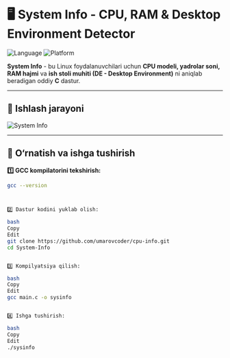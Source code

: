 # 🖥️ System Info - CPU, RAM & Desktop Environment Detector

![Language](https://img.shields.io/badge/Language-C-blue.svg)
![Platform](https://img.shields.io/badge/Platform-Linux-green.svg)

**System Info** - bu Linux foydalanuvchilari uchun **CPU modeli, yadrolar soni, RAM hajmi** va **ish stoli muhiti (DE - Desktop Environment)** ni aniqlab beradigan oddiy **C** dastur.

---

## 📸 **Ishlash jarayoni**
![System Info](https://user-images.githubusercontent.com/XXXXX/demo.gif)

---

## 🚀 **O‘rnatish va ishga tushirish**

**1️⃣ GCC kompilatorini tekshirish:**
```bash
gcc --version



2️⃣ Dastur kodini yuklab olish:

bash
Copy
Edit
git clone https://github.com/umarovcoder/cpu-info.git
cd System-Info


3️⃣ Kompilyatsiya qilish:

bash
Copy
Edit
gcc main.c -o sysinfo


4️⃣ Ishga tushirish:

bash
Copy
Edit
./sysinfo
